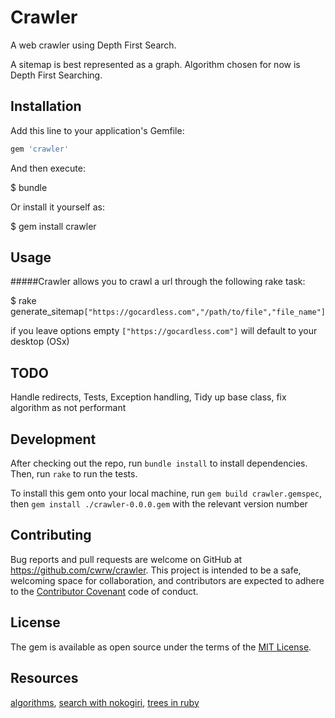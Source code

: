 # Crawler

A web crawler using Depth First Search.

A sitemap is best represented as a graph. Algorithm chosen for now is Depth First Searching.

## Installation

Add this line to your application's Gemfile:

```ruby
gem 'crawler'
```

And then execute:

  $ bundle

Or install it yourself as:

  $ gem install crawler

## Usage

#####Crawler allows you to crawl a url through the following rake task:

$ rake generate_sitemap``["https://gocardless.com","/path/to/file","file_name"]``

if you leave options empty ``["https://gocardless.com"]`` will default to your desktop (OSx)

## TODO
Handle redirects,
Tests,
Exception handling,
Tidy up base class,
fix algorithm as not performant

## Development

After checking out the repo, run `bundle install` to install dependencies. Then, run `rake` to run the tests.

To install this gem onto your local machine, run `gem build crawler.gemspec`, then `gem install ./crawler-0.0.0.gem` with the relevant version number

## Contributing

Bug reports and pull requests are welcome on GitHub at https://github.com/cwrw/crawler. This project is intended to be a safe, welcoming space for collaboration, and contributors are expected to adhere to the [Contributor Covenant](http://contributor-covenant.org) code of conduct.


## License

The gem is available as open source under the terms of the [MIT License](http://opensource.org/licenses/MIT).

## Resources
[algorithms](https://franzejr.wordpress.com/2012/08/13/bfs-and-dfs-algorithms/),
[search with nokogiri](http://stackoverflow.com/questions/17035503/dry-search-every-page-of-a-site-with-nokogiri),
[trees in ruby](http://haozeng.github.io/blog/2014/01/05/trees-in-ruby/)
